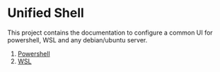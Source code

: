 # Unified Shell

This project contains the documentation to configure a common UI for powershell, WSL and any debian/ubuntu server.

1. [Powershell](./powershell.md)
1. [WSL](./wsl_ubnutu.md)

